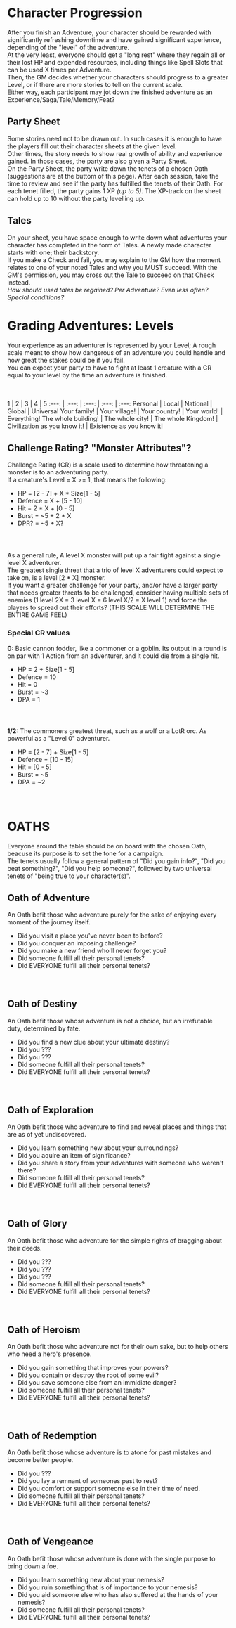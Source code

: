 # Character Progression
After you finish an Adventure, your character should be rewarded with significantly refreshing downtime and have gained significant experience, depending of the "level" of the adventure. <br>
At the very least, everyone should get a "long rest" where they regain all or their lost HP and expended resources, including things like Spell Slots that can be used X times per Adventure. <br>
Then, the GM decides whether your characters should progress to a greater Level, or if there are more stories to tell on the current scale. <br>
Either way, each participant may jot down the finished adventure as an Experience/Saga/Tale/Memory/Feat?

## Party Sheet
Some stories need not to be drawn out. In such cases it is enough to have the players fill out their character sheets at the given level. <br>
Other times, the story needs to show real growth of ability and experience gained. In those cases, the party are also given a Party Sheet. <br>
On the Party Sheet, the party write down the tenets of a chosen Oath (suggestions are at the buttom of this page). After each session, take the time to review and see if the party has fulfilled the tenets of their Oath. For each tenet filled, the party gains 1 XP *(up to 5)*. The XP-track on the sheet can hold up to 10 without the party levelling up.

## Tales
On your sheet, you have space enough to write down what adventures your character has completed in the form of Tales. A newly made character starts with one; their backstory. <br>
If you make a Check and fail, you may explain to the GM how the moment relates to one of your noted Tales and why you MUST succeed. With the GM's permission, you may cross out the Tale to succeed on that Check instead. <br>
*How should used tales be regained? Per Adventure? Even less often? Special conditions?*

# Grading Adventures: Levels
Your experience as an adventurer is represented by your Level; A rough scale meant to show how dangerous of an adventure you could handle and how great the stakes could be if you fail. <br>
You can expect your party to have to fight at least 1 creature with a CR equal to your level by the time an adventure is finished. <br>

<br><br>
1 | 2 | 3 | 4 | 5
:---: | :---: | :---: | :---: | :---:
Personal | Local | National | Global | Universal 
Your family! | Your village! | Your country! | Your world! | Everything!
The whole building! | The whole city! | The whole Kingdom! | Civilization as you know it! | Existence as you know it!

## Challenge Rating? "Monster Attributes"?
Challenge Rating (CR) is a scale used to determine how threatening a monster is to an adventuring party. <br>
If a creature's Level = X >= 1, that means the following:
+ HP = [2 - 7] + X * Size[1 - 5]
+ Defence = X + [5 - 10]
+ Hit = 2 * X + [0 - 5]
+ Burst = ~5 + 2 * X
+ DPR? = ~5 + X?
#### <br>

As a general rule, A level X monster will put up a fair fight against a single level X adventurer.<br>
The greatest single threat that a trio of level X adventurers could expect to take on, is a level [2 * X] monster. <br>
If you want a greater challenge for your party, and/or have a larger party that needs greater threats to be challenged, consider having multiple sets of enemies (1 level 2X = 3 level X = 6 level X/2 = X level 1) and force the players to spread out their efforts? (THIS SCALE WILL DETERMINE THE ENTIRE GAME FEEL)

### Special CR values
**0:** Basic cannon fodder, like a commoner or a goblin. Its output in a round is on par with 1 Action from an adventurer, and it could die from a single hit. <br>
+ HP = 2 + Size[1 - 5]
+ Defence = 10
+ Hit = 0
+ Burst = ~3
+ DPA = 1
#### <br>
**1/2:** The commoners greatest threat, such as a wolf or a LotR orc. As powerful as a "Level 0" adventurer. <br>
+ HP = [2 - 7] + Size[1 - 5]
+ Defence = [10 - 15]
+ Hit = [0 - 5]
+ Burst = ~5
+ DPA = ~2
#### <br>

# OATHS
Everyone around the table should be on board with the chosen Oath, beacuse its purpose is to set the tone for a campaign. <br>
The tenets usually follow a general pattern of "Did you gain info?", "Did you beat something?", "Did you help someone?", followed by two universal tenets of "being true to your character(s)".

## Oath of Adventure
An Oath befit those who adventure purely for the sake of enjoying every moment of the journey itself.
+ Did you visit a place you've never been to before?
+ Did you conquer an imposing challenge?
+ Did you make a new friend who'll never forget you?
+ Did someone fulfill all their personal tenets?
+ Did EVERYONE fulfill all their personal tenets?
#### <br>

## Oath of Destiny
An Oath befit those whose adventure is not a choice, but an irrefutable duty, determined by fate.
+ Did you find a new clue about your ultimate destiny?
+ Did you ???
+ Did you ???
+ Did someone fulfill all their personal tenets?
+ Did EVERYONE fulfill all their personal tenets?
#### <br>

## Oath of Exploration
An Oath befit those who adventure to find and reveal places and things that are as of yet undiscovered.
+ Did you learn something new about your surroundings?
+ Did you aquire an item of significance?
+ Did you share a story from your adventures with someone who weren't there?
+ Did someone fulfill all their personal tenets?
+ Did EVERYONE fulfill all their personal tenets?
#### <br>

## Oath of Glory
An Oath befit those who adventure for the simple rights of bragging about their deeds.
+ Did you ???
+ Did you ???
+ Did you ???
+ Did someone fulfill all their personal tenets?
+ Did EVERYONE fulfill all their personal tenets?
#### <br>

## Oath of Heroism
An Oath befit those who adventure not for their own sake, but to help others who need a hero's presence.
+ Did you gain something that improves your powers?
+ Did you contain or destroy the root of some evil?
+ Did you save someone else from an immidiate danger?
+ Did someone fulfill all their personal tenets?
+ Did EVERYONE fulfill all their personal tenets?
#### <br>

## Oath of Redemption
An Oath befit those whose adventure is to atone for past mistakes and become better people.
+ Did you ???
+ Did you lay a remnant of someones past to rest?
+ Did you comfort or support someone else in their time of need.
+ Did someone fulfill all their personal tenets?
+ Did EVERYONE fulfill all their personal tenets?
#### <br>

## Oath of Vengeance
An Oath befit those whose adventure is done with the single purpose to bring down a foe.
+ Did you learn something new about your nemesis?
+ Did you ruin something that is of importance to your nemesis?
+ Did you aid someone else who has also suffered at the hands of your nemesis?
+ Did someone fulfill all their personal tenets?
+ Did EVERYONE fulfill all their personal tenets?
#### <br>